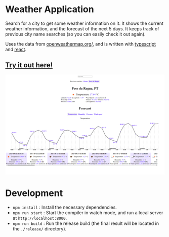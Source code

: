 # Weather Application #

Search for a city to get some weather information on it. It shows the current weather information, and the forecast of the next 5 days.
It keeps track of previous city name searches (so you can easily check it out again).

Uses the data from [openweathermap.org/](http://openweathermap.org/), and is written with [typescript](https://www.typescriptlang.org/) and [react](https://facebook.github.io/react/).

## [Try it out here!](http://nbpt.eu/app/weather/) ##

![Image](images/screenshot.png)


# Development #

- `npm install` : Install the necessary dependencies.
- `npm run start` : Start the compiler in watch mode, and run a local server at `http://localhost:8000`.
- `npm run build` : Run the release build (the final result will be located in the `./release/` directory).